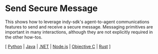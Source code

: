 # Send Secure Message

This shows how to leverage indy-sdk's agent-to-agent communications
features to send and receive a secure message. Messaging primitives
are important in many interactions, although they are not explicitly
required in the other how-tos.

[ [Python](python/README.md) | 
 [Java](../not-yet-written.md) |
 [.NET](../not-yet-written.md) |
 [Node.js](../not-yet-written.md) | 
 [Objective C](../not-yet-written.md) | 
 [Rust](rust/README.md) ]
